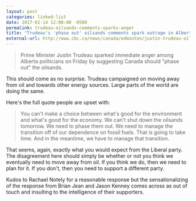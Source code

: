 ```yaml
---
layout: post  
categories: linked-list
date: 2017-01-14 12:00:00 -0500
permalink: trudeau-oilsands-comments-sparks-anger
title: "Trudeau's 'phase out' oilsands comments spark outrage in Alberta"  
external-url: http://www.cbc.ca/news/canada/edmonton/justin-trudeau-oilsands-phase-out-1.3934701
---
```


> Prime Minister Justin Trudeau sparked immediate anger among Alberta politicians on Friday by suggesting Canada should "phase out" the oilsands.

This should come as no surprise. Trudeau campaigned on moving away from oil and towards other energy sources. Large parts of the world are doing the same. 

Here's the full quote people are upset with: 

> You can't make a choice between what's good for the environment and what's good for the economy. We can't shut down the oilsands tomorrow. We need to phase them out. We need to manage the transition off of our dependence on fossil fuels. That is going to take time. And in the meantime, we have to manage that transition.

That seems, again, exactly what you would expect from the Liberal party. The disagreement here should simply be whether or not you think we eventually need to move away from oil. If you think we do, then we need to plan for it. If you don't, then you need to support a different party. 

Kudos to Rachael Notely for a reasonable response but the sensationalizing of the response from Brian Jean and Jason Kenney comes across as out of touch and insulting to the intelligence of their supporters.  
